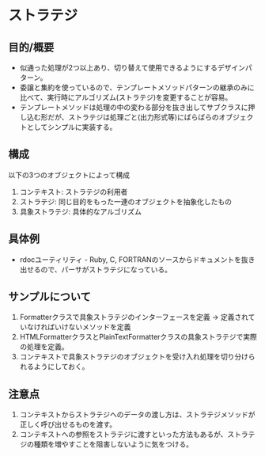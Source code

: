 # ストラテジ
## 目的/概要
* 似通った処理が2つ以上あり、切り替えて使用できるようにするデザインパターン。
* 委譲と集約を使っているので、テンプレートメソッドパターンの継承のみに比べて、実行時にアルゴリズム(ストラテジ)を変更することが容易。
* テンプレートメソッドは処理の中の変わる部分を抜き出してサブクラスに押し込む形だが、ストラテジは処理ごと(出力形式等)にばらばらのオブジェクトとしてシンプルに実装する。

## 構成
以下の3つのオブジェクトによって構成

1. コンテキスト:  ストラテジの利用者
2. ストラテジ:    同じ目的をもった一連のオブジェクトを抽象化したもの
3. 具象ストラテジ: 具体的なアルゴリズム

## 具体例
* rdocユーティリティ - Ruby, C, FORTRANのソースからドキュメントを抜き出せるので、パーサがストラテジになっている。

## サンプルについて
1. Formatterクラスで具象ストラテジのインターフェースを定義
→ 定義されていなければいけないメソッドを定義
2. HTMLFormatterクラスとPlainTextFormatterクラスの具象ストラテジで実際の処理を定義。
3. コンテキストで具象ストラテジのオブジェクトを受け入れ処理を切り分けられるようにしておく。

## 注意点
1. コンテキストからストラテジへのデータの渡し方は、ストラテジメソッドが正しく呼び出せるものを渡す。
2. コンテキストへの参照をストラテジに渡すといった方法もあるが、ストラテジの種類を増やすことを阻害しないように気をつける。